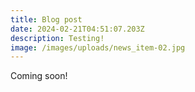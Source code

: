 ```yaml
---
title: Blog post
date: 2024-02-21T04:51:07.203Z
description: Testing!
image: /images/uploads/news_item-02.jpg
---
```

Coming soon!